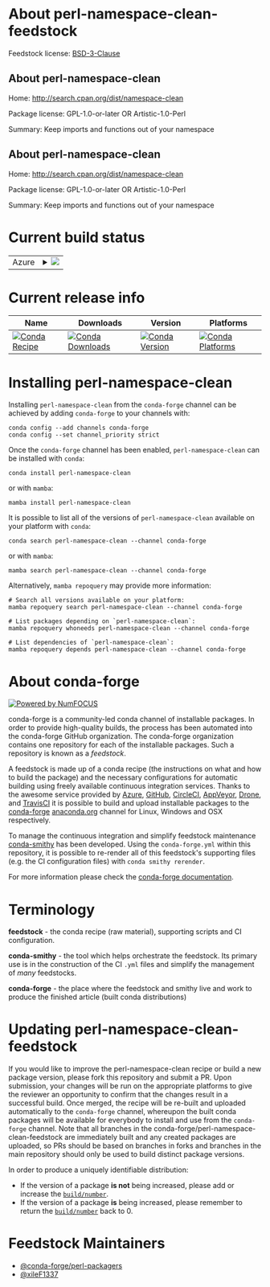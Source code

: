 About perl-namespace-clean-feedstock
====================================

Feedstock license: [BSD-3-Clause](https://github.com/conda-forge/perl-namespace-clean-feedstock/blob/main/LICENSE.txt)


About perl-namespace-clean
--------------------------

Home: http://search.cpan.org/dist/namespace-clean

Package license: GPL-1.0-or-later OR Artistic-1.0-Perl

Summary: Keep imports and functions out of your namespace

About perl-namespace-clean
--------------------------

Home: http://search.cpan.org/dist/namespace-clean

Package license: GPL-1.0-or-later OR Artistic-1.0-Perl

Summary: Keep imports and functions out of your namespace

Current build status
====================


<table>
    
  <tr>
    <td>Azure</td>
    <td>
      <details>
        <summary>
          <a href="https://dev.azure.com/conda-forge/feedstock-builds/_build/latest?definitionId=18507&branchName=main">
            <img src="https://dev.azure.com/conda-forge/feedstock-builds/_apis/build/status/perl-namespace-clean-feedstock?branchName=main">
          </a>
        </summary>
        <table>
          <thead><tr><th>Variant</th><th>Status</th></tr></thead>
          <tbody><tr>
              <td>linux_64</td>
              <td>
                <a href="https://dev.azure.com/conda-forge/feedstock-builds/_build/latest?definitionId=18507&branchName=main">
                  <img src="https://dev.azure.com/conda-forge/feedstock-builds/_apis/build/status/perl-namespace-clean-feedstock?branchName=main&jobName=linux&configuration=linux%20linux_64_" alt="variant">
                </a>
              </td>
            </tr><tr>
              <td>linux_aarch64</td>
              <td>
                <a href="https://dev.azure.com/conda-forge/feedstock-builds/_build/latest?definitionId=18507&branchName=main">
                  <img src="https://dev.azure.com/conda-forge/feedstock-builds/_apis/build/status/perl-namespace-clean-feedstock?branchName=main&jobName=linux&configuration=linux%20linux_aarch64_" alt="variant">
                </a>
              </td>
            </tr><tr>
              <td>linux_ppc64le</td>
              <td>
                <a href="https://dev.azure.com/conda-forge/feedstock-builds/_build/latest?definitionId=18507&branchName=main">
                  <img src="https://dev.azure.com/conda-forge/feedstock-builds/_apis/build/status/perl-namespace-clean-feedstock?branchName=main&jobName=linux&configuration=linux%20linux_ppc64le_" alt="variant">
                </a>
              </td>
            </tr><tr>
              <td>osx_64</td>
              <td>
                <a href="https://dev.azure.com/conda-forge/feedstock-builds/_build/latest?definitionId=18507&branchName=main">
                  <img src="https://dev.azure.com/conda-forge/feedstock-builds/_apis/build/status/perl-namespace-clean-feedstock?branchName=main&jobName=osx&configuration=osx%20osx_64_" alt="variant">
                </a>
              </td>
            </tr>
          </tbody>
        </table>
      </details>
    </td>
  </tr>
</table>

Current release info
====================

| Name | Downloads | Version | Platforms |
| --- | --- | --- | --- |
| [![Conda Recipe](https://img.shields.io/badge/recipe-perl--namespace--clean-green.svg)](https://anaconda.org/conda-forge/perl-namespace-clean) | [![Conda Downloads](https://img.shields.io/conda/dn/conda-forge/perl-namespace-clean.svg)](https://anaconda.org/conda-forge/perl-namespace-clean) | [![Conda Version](https://img.shields.io/conda/vn/conda-forge/perl-namespace-clean.svg)](https://anaconda.org/conda-forge/perl-namespace-clean) | [![Conda Platforms](https://img.shields.io/conda/pn/conda-forge/perl-namespace-clean.svg)](https://anaconda.org/conda-forge/perl-namespace-clean) |

Installing perl-namespace-clean
===============================

Installing `perl-namespace-clean` from the `conda-forge` channel can be achieved by adding `conda-forge` to your channels with:

```
conda config --add channels conda-forge
conda config --set channel_priority strict
```

Once the `conda-forge` channel has been enabled, `perl-namespace-clean` can be installed with `conda`:

```
conda install perl-namespace-clean
```

or with `mamba`:

```
mamba install perl-namespace-clean
```

It is possible to list all of the versions of `perl-namespace-clean` available on your platform with `conda`:

```
conda search perl-namespace-clean --channel conda-forge
```

or with `mamba`:

```
mamba search perl-namespace-clean --channel conda-forge
```

Alternatively, `mamba repoquery` may provide more information:

```
# Search all versions available on your platform:
mamba repoquery search perl-namespace-clean --channel conda-forge

# List packages depending on `perl-namespace-clean`:
mamba repoquery whoneeds perl-namespace-clean --channel conda-forge

# List dependencies of `perl-namespace-clean`:
mamba repoquery depends perl-namespace-clean --channel conda-forge
```


About conda-forge
=================

[![Powered by
NumFOCUS](https://img.shields.io/badge/powered%20by-NumFOCUS-orange.svg?style=flat&colorA=E1523D&colorB=007D8A)](https://numfocus.org)

conda-forge is a community-led conda channel of installable packages.
In order to provide high-quality builds, the process has been automated into the
conda-forge GitHub organization. The conda-forge organization contains one repository
for each of the installable packages. Such a repository is known as a *feedstock*.

A feedstock is made up of a conda recipe (the instructions on what and how to build
the package) and the necessary configurations for automatic building using freely
available continuous integration services. Thanks to the awesome service provided by
[Azure](https://azure.microsoft.com/en-us/services/devops/), [GitHub](https://github.com/),
[CircleCI](https://circleci.com/), [AppVeyor](https://www.appveyor.com/),
[Drone](https://cloud.drone.io/welcome), and [TravisCI](https://travis-ci.com/)
it is possible to build and upload installable packages to the
[conda-forge](https://anaconda.org/conda-forge) [anaconda.org](https://anaconda.org/)
channel for Linux, Windows and OSX respectively.

To manage the continuous integration and simplify feedstock maintenance
[conda-smithy](https://github.com/conda-forge/conda-smithy) has been developed.
Using the ``conda-forge.yml`` within this repository, it is possible to re-render all of
this feedstock's supporting files (e.g. the CI configuration files) with ``conda smithy rerender``.

For more information please check the [conda-forge documentation](https://conda-forge.org/docs/).

Terminology
===========

**feedstock** - the conda recipe (raw material), supporting scripts and CI configuration.

**conda-smithy** - the tool which helps orchestrate the feedstock.
                   Its primary use is in the construction of the CI ``.yml`` files
                   and simplify the management of *many* feedstocks.

**conda-forge** - the place where the feedstock and smithy live and work to
                  produce the finished article (built conda distributions)


Updating perl-namespace-clean-feedstock
=======================================

If you would like to improve the perl-namespace-clean recipe or build a new
package version, please fork this repository and submit a PR. Upon submission,
your changes will be run on the appropriate platforms to give the reviewer an
opportunity to confirm that the changes result in a successful build. Once
merged, the recipe will be re-built and uploaded automatically to the
`conda-forge` channel, whereupon the built conda packages will be available for
everybody to install and use from the `conda-forge` channel.
Note that all branches in the conda-forge/perl-namespace-clean-feedstock are
immediately built and any created packages are uploaded, so PRs should be based
on branches in forks and branches in the main repository should only be used to
build distinct package versions.

In order to produce a uniquely identifiable distribution:
 * If the version of a package **is not** being increased, please add or increase
   the [``build/number``](https://docs.conda.io/projects/conda-build/en/latest/resources/define-metadata.html#build-number-and-string).
 * If the version of a package **is** being increased, please remember to return
   the [``build/number``](https://docs.conda.io/projects/conda-build/en/latest/resources/define-metadata.html#build-number-and-string)
   back to 0.

Feedstock Maintainers
=====================

* [@conda-forge/perl-packagers](https://github.com/orgs/conda-forge/teams/perl-packagers/)
* [@xileF1337](https://github.com/xileF1337/)


